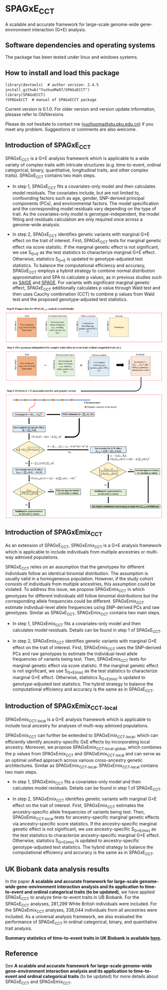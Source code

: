 # SPAGxE<sub>CCT</sub> 
A scalable and accurate framework for large-scale genome-wide gene-environment interaction (G×E) analysis.
## Software dependencies and operating systems
The package has been tested under linux and windows systems.
## How to install and load this package
```
library(devtools)  # author version: 2.4.5
install_github("YuzhuoMa97/SPAGxECCT")
library(SPAGxECCT)
?SPAGxECCT  # manual of SPAGxECCT package
```
Current version is 0.1.0. For older version and version update information, plesase refer to OldVersions.  

Please do not hesitate to contact me (yuzhuoma@stu.pku.edu.cn) if you meet any problem. Suggestions or comments are also welcome.

## Introduction of SPAGxE<sub>CCT</sub> 
SPAGxE<sub>CCT</sub> is a G×E analysis framework which is applicable to a wide variety of complex traits with intricate structures (e.g. time-to-event, ordinal categorical, binary, quantitative, longitudinal traits, and other complex traits). SPAGxE<sub>CCT</sub> contains two main steps. 

- In step 1, SPAGxE<sub>CCT</sub> fits a covariates-only model and then calculates model residuals. The covariates include, but are not limited to, confounding factors such as age, gender, SNP-derived principal components (PCs), and environmental factors. The model specification and the corresponding model residuals vary depending on the type of trait. As the covariates-only model is genotype-independent, the model fitting and residuals calculation are only required once across a genome-wide analysis.
  
- In step 2, SPAGxE<sub>CCT</sub> identifies genetic variants with marginal G×E effect on the trait of interest. First, SPAGxE<sub>CCT</sub> tests for marginal genetic effect via score statistic. If the marginal genetic effect is not significant, we use S<sub>G×E</sub> as the test statistics to characterize marginal G×E effect. Otherwise, statistics S<sub>G×E</sub> is updated to genotype-adjusted test statistics. To balance the computational efficiency and accuracy, SPAGxE<sub>CCT</sub> employs a hybrid strategy to combine normal distribution approximation and SPA to calculate p values, as in previous studies such as [SAIGE](https://saigegit.github.io/SAIGE-doc/) and [SPAGE](https://github.com/WenjianBI/SPAGE). For variants with significant marginal genetic effect, SPAGxE<sub>CCT</sub> additionally calculates p value through Wald test and then uses Cauchy combination (CCT) to combine p values from Wald test and the proposed genotype-adjusted test statistics.

![plot](https://github.com/YuzhuoMa97/SPAGxECCT/blob/main/workflow/workflow_SPAGxECCT_MYZ.png)

## Introduction of SPAGxEmix<sub>CCT</sub>
As an extension of SPAGxE<sub>CCT</sub>, SPAGxEmix<sub>CCT</sub> is a G×E analysis framework which is applicable to include individuals from multiple ancestries or multi-way admixed populations. 

SPAGxE<sub>CCT</sub> relies on an assumption that the genotypes for different individuals follow an identical binomial distribution. The assumption is usually valid in a homogeneous population. However, if the study cohort consists of individuals from multiple ancestries, this assumption could be violated. To address this issue, we propose SPAGxEmix<sub>CCT</sub> in which genotypes for different individuals still follow binomial distributions but the corresponding allele frequencies could be different. SPAGxEmix<sub>CCT</sub> estimate individual-level allele frequencies using SNP-derived PCs and raw genotypes. Similar as SPAGxE<sub>CCT</sub>, SPAGxEmix<sub>CCT</sub> contains two main steps. 

- In step 1, SPAGxEmix<sub>CCT</sub> fits a covariates-only model and then calculates model residuals. Details can be found in step 1 of SPAGxE<sub>CCT</sub>.
  
- In step 2, SPAGxEmix<sub>CCT</sub> identifies genetic variants with marginal G×E effect on the trait of interest. First, SPAGxEmix<sub>CCT</sub> uses the SNP-derived PCs and raw genotypes to estimate the individual-level allele frequencies of variants being test. Then, SPAGxEmix<sub>CCT</sub> tests for marginal genetic effect via score statistic. If the marginal genetic effect is not significant, we use S<sub>G×E(mix)</sub> as the test statistics to characterize marginal G×E effect. Otherwise, statistics S<sub>G×E(mix)</sub> is updated to genotype-adjusted test statistics. The hybrid strategy to balance the computational efficiency and accuracy is the same as in SPAGxE<sub>CCT</sub>.

## Introduction of SPAGxEmix<sub>CCT-local</sub>
SPAGxEmix<sub>CCT-local</sub> is a G×E analysis framework which is applicable to include local ancestry for analyses of multi-way admixed populations. 

SPAGxEmix<sub>CCT</sub> can further be extended to SPAGxEmix<sub>CCT-local</sub>, which can efficiently identify ancestry-specific GxE effects by incorporating local ancestry. Moreover, we propose SPAGxEmix<sub>CCT-local-global</sub>, which combines the p values from SPAGxEmix<sub>CCT</sub> and SPAGxEmix<sub>CCT-local</sub> and can serve as an optimal unified approach across various cross-ancestry genetic architectures. Similar as SPAGxEmix<sub>CCT-local</sub>, SPAGxEmix<sub>CCT-local</sub> contains two main steps. 

- In step 1, SPAGxEmix<sub>CCT</sub> fits a covariates-only model and then calculates model residuals. Details can be found in step 1 of SPAGxE<sub>CCT</sub>.
  
- In step 2, SPAGxEmix<sub>CCT</sub> identifies genetic variants with marginal G×E effect on the trait of interest. First, SPAGxEmix<sub>CCT</sub> estimates the ancestry-specific allele frequencies of variants being test. Then, SPAGxEmix<sub>CCT-local</sub> tests for ancestry-specific marginal genetic effects via ancestry-specific score statistics. If the ancestry-specific marginal genetic effect is not significant, we use ancestry-specific S<sub>G×E(mix)</sub> as the test statistics to characterize ancestry-specific marginal G×E effect. Otherwise, statistics S<sub>G×E(mix)</sub> is updated to ancestry-specific genotype-adjusted test statistics. The hybrid strategy to balance the computational efficiency and accuracy is the same as in SPAGxE<sub>CCT</sub>.
  

  
## UK Biobank data analysis results

In the paper **A scalable and accurate framework for large-scale genome-wide gene-environment interaction analysis and its application to time-to-event and ordinal categorical traits (to be updated)**, we have applied SPAGxE<sub>CCT</sub> to analyze time-to-event traits in UB Biobank. For the SPAGxE<sub>CCT</sub> analyses, 281,299 White British individuals were included. For the SPAGxEmix<sub>CCT</sub> analyses, 338,044 individuals from all ancestries were included. As a universal analysis framework, we also evaluated the performance of SPAGxE<sub>CCT</sub> in ordinal categorical, binary, and quantitative trait analysis.  

**Summary statistics of time-to-event traits in UK Biobank is available [here](https://zenodo.org/records/11571404).**

## Reference
See **A scalable and accurate framework for large-scale genome-wide gene-environment interaction analysis and its application to time-to-event and ordinal categorical traits** (to be updated) for more details about SPAGxE<sub>CCT</sub> and SPAGxEmix<sub>CCT</sub>.







